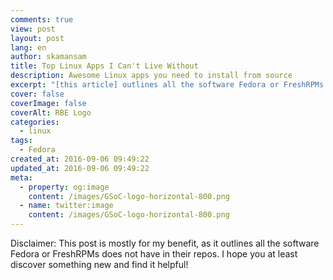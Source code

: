 ```yaml
---
comments: true
view: post
layout: post
lang: en
author: skamansam
title: Top Linux Apps I Can't Live Without
description: Awesome Linux apps you need to install from source
excerpt: "[this article] outlines all the software Fedora or FreshRPMs does not have in their repos"
cover: false
coverImage: false
coverAlt: RBE Logo
categories:
  - linux
tags:
  - Fedora
created_at: 2016-09-06 09:49:22
updated_at: 2016-09-06 09:49:22
meta:
  - property: og:image
    content: /images/GSoC-logo-horizontal-800.png
  - name: twitter:image
    content: /images/GSoC-logo-horizontal-800.png
---
```


Disclaimer: This post is mostly for my benefit, as it outlines all the software
Fedora or FreshRPMs does not have in their repos. I hope you at least discover
something new and find it helpful!
